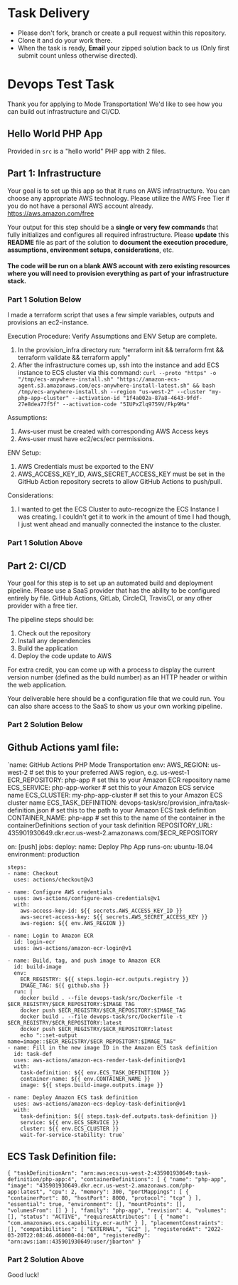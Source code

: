 # Task Delivery
* Please don't fork, branch or create a pull request within this repository. 
* Clone it and do your work there.
* When the task is ready, **Email** your zipped solution back to us (Only first submit count unless otherwise directed).

# Devops Test Task
Thank you for applying to Mode Transportation! We'd like to see how you can build out infrastructure and CI/CD.

## Hello World PHP App
Provided in `src` is a "hello world" PHP app with 2 files.

## Part 1: Infrastructure
Your goal is to set up this app so that it runs on AWS infrastructure. 
You can choose any appropriate AWS technology. Please utilize the AWS Free Tier if you do not have a personal AWS account already. https://aws.amazon.com/free

Your output for this step should be a **single or very few commands** that fully initializes and configures all required infrastructure.
Please **update** this **README** file as part of the solution to **document the execution procedure, assumptions, environment setups, considerations**, etc.

#### The code will be run on a blank AWS account with zero existing resources where you will need to provision everything as part of your infrastructure stack.

### Part 1 Solution Below ###

I made a terraform script that uses a few simple variables, outputs and provisions an ec2-instance.

Execution Procedure:
Verify Assumptions and ENV Setup are complete.
1. In the provision_infra directory run: "terraform init && terraform fmt && terraform validate && terraform apply"
2. After the infrastructure comes up, ssh into the instance and add ECS instance to ECS cluster via this command:
`curl --proto "https" -o "/tmp/ecs-anywhere-install.sh" "https://amazon-ecs-agent.s3.amazonaws.com/ecs-anywhere-install-latest.sh" && bash /tmp/ecs-anywhere-install.sh --region "us-west-2" --cluster "my-php-app-cluster" --activation-id "1f4a002a-87a8-4643-9fdf-27e8dea77f5f" --activation-code "5IUPxZlq9759V/Fkp9Ma"`

Assumptions:
1. Aws-user must be created with corresponding AWS Access keys
2. Aws-user must have ec2/ecs/ecr permissions. 

ENV Setup:
1. AWS Credentials must be exported to the ENV
2. AWS_ACCESS_KEY_ID, AWS_SECRET_ACCESS_KEY must be set in the GitHub Action repository secrets to allow GitHub Actions to push/pull.

Considerations:
1. I wanted to get the ECS Cluster to auto-recognize the ECS Instance I was creating. I couldn't get it to work in the amount of time I had though, I just went ahead and manually connected the instance to the cluster.

### Part 1 Solution Above ###

## Part 2: CI/CD
Your goal for this step is to set up an automated build and deployment pipeline. Please use a SaaS provider that has
the ability to be configured entirely by file. GitHub Actions, GitLab, CircleCI, TravisCI, or any other provider with a free tier.

The pipeline steps should be:

1. Check out the repository
2. Install any dependencies
3. Build the application
4. Deploy the code update to AWS

For extra credit, you can come up with a process to display the current version number (defined as the build number)
as an HTTP header or within the web application.

Your deliverable here should be a configuration file that we could run. You can also share access to the SaaS to show us
your own working pipeline.

### Part 2 Solution Below ###

## Github Actions yaml file:

`name: GitHub Actions PHP Mode Transportation
env:
  AWS_REGION: us-west-2                       # set this to your preferred AWS region, e.g. us-west-1
  ECR_REPOSITORY: php-app                     # set this to your Amazon ECR repository name
  ECS_SERVICE: php-app-worker                 # set this to your Amazon ECS service name
  ECS_CLUSTER: my-php-app-cluster             # set this to your Amazon ECS cluster name
  ECS_TASK_DEFINITION: devops-task/src/provision_infra/task-definition.json # set this to the path to your Amazon ECS task definition
  CONTAINER_NAME: php-app                     # set this to the name of the container in the containerDefinitions section of your task definition
  REPOSITORY_URL: 435901930649.dkr.ecr.us-west-2.amazonaws.com/$ECR_REPOSITORY
  
on: [push]
jobs:
  deploy:
    name: Deploy Php App
    runs-on: ubuntu-18.04
    environment: production

    steps:
    - name: Checkout
      uses: actions/checkout@v3

    - name: Configure AWS credentials
      uses: aws-actions/configure-aws-credentials@v1
      with:
        aws-access-key-id: ${{ secrets.AWS_ACCESS_KEY_ID }}
        aws-secret-access-key: ${{ secrets.AWS_SECRET_ACCESS_KEY }}
        aws-region: ${{ env.AWS_REGION }}

    - name: Login to Amazon ECR
      id: login-ecr
      uses: aws-actions/amazon-ecr-login@v1

    - name: Build, tag, and push image to Amazon ECR
      id: build-image
      env:
        ECR_REGISTRY: ${{ steps.login-ecr.outputs.registry }}
        IMAGE_TAG: ${{ github.sha }}
      run: |
        docker build . --file devops-task/src/Dockerfile -t $ECR_REGISTRY/$ECR_REPOSITORY:$IMAGE_TAG
        docker push $ECR_REGISTRY/$ECR_REPOSITORY:$IMAGE_TAG
        docker build . --file devops-task/src/Dockerfile -t $ECR_REGISTRY/$ECR_REPOSITORY:latest
        docker push $ECR_REGISTRY/$ECR_REPOSITORY:latest
        echo "::set-output name=image::$ECR_REGISTRY/$ECR_REPOSITORY:$IMAGE_TAG"
    - name: Fill in the new image ID in the Amazon ECS task definition
      id: task-def
      uses: aws-actions/amazon-ecs-render-task-definition@v1
      with:
        task-definition: ${{ env.ECS_TASK_DEFINITION }}
        container-name: ${{ env.CONTAINER_NAME }}
        image: ${{ steps.build-image.outputs.image }}

    - name: Deploy Amazon ECS task definition
      uses: aws-actions/amazon-ecs-deploy-task-definition@v1
      with:
        task-definition: ${{ steps.task-def.outputs.task-definition }}
        service: ${{ env.ECS_SERVICE }}
        cluster: ${{ env.ECS_CLUSTER }}
        wait-for-service-stability: true`

## ECS Task Definition file:

`{
    "taskDefinitionArn": "arn:aws:ecs:us-west-2:435901930649:task-definition/php-app:4",
    "containerDefinitions": [
        {
            "name": "php-app",
            "image": "435901930649.dkr.ecr.us-west-2.amazonaws.com/php-app:latest",
            "cpu": 2,
            "memory": 300,
            "portMappings": [
                {
                    "containerPort": 80,
                    "hostPort": 8000,
                    "protocol": "tcp"
                }
            ],
            "essential": true,
            "environment": [],
            "mountPoints": [],
            "volumesFrom": []
        }
    ],
    "family": "php-app",
    "revision": 4,
    "volumes": [],
    "status": "ACTIVE",
    "requiresAttributes": [
        {
            "name": "com.amazonaws.ecs.capability.ecr-auth"
        }
    ],
    "placementConstraints": [],
    "compatibilities": [
        "EXTERNAL",
        "EC2"
    ],
    "registeredAt": "2022-03-20T22:08:46.460000-04:00",
    "registeredBy": "arn:aws:iam::435901930649:user/jbarton"
}`
### Part 2 Solution Above ###

Good luck!
